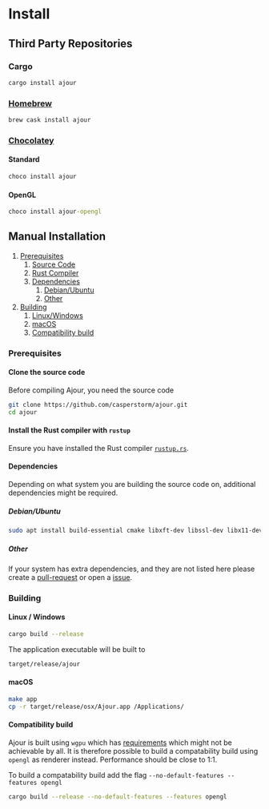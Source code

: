 # Install

## Third Party Repositories

### Cargo

```sh
cargo install ajour
```

### [Homebrew](https://brew.sh/)

```sh
brew cask install ajour
```

### [Chocolatey](https://chocolatey.org/)

#### Standard

```cmd
choco install ajour
```

#### OpenGL

```cmd
choco install ajour-opengl
```

## Manual Installation

1. [Prerequisites](#prerequisites)
    1. [Source Code](#clone-the-source-code)
    2. [Rust Compiler](#install-the-rust-compiler-with-rustup)
    3. [Dependencies](#dependencies)
        1. [Debian/Ubuntu](#debianubuntu)
        2. [Other](#other)
2. [Building](#building)
    1. [Linux/Windows](#linux--windows)
    2. [macOS](#macos)
    3. [Compatibility build](#compatibility-build)

### Prerequisites

#### Clone the source code

Before compiling Ajour, you need the source code

```sh
git clone https://github.com/casperstorm/ajour.git
cd ajour
```

#### Install the Rust compiler with `rustup`

Ensure you have installed the Rust compiler [`rustup.rs`](https://rustup.rs/).

#### Dependencies

Depending on what system you are building the source code on, additional dependencies
might be required.

##### Debian/Ubuntu

```sh
sudo apt install build-essential cmake libxft-dev libssl-dev libx11-dev
```

##### Other

If your system has extra dependencies, and they are not listed here please create
a [pull-request](https://github.com/casperstorm/ajour/pulls) or open a [issue](https://github.com/casperstorm/ajour/issues).

### Building

#### Linux / Windows

```sh
cargo build --release
```

The application executable will be built to

```sh
target/release/ajour
```

#### macOS

```sh
make app
cp -r target/release/osx/Ajour.app /Applications/
```

#### Compatibility build

Ajour is built using `wgpu` which has [requirements](https://github.com/gfx-rs/wgpu#supported-platforms)
which might not be achievable by all.
It is therefore possible to build a compatability build using `opengl`
as renderer instead. Performance should be close to 1:1.

To build a compatability build add the flag `--no-default-features --features opengl`

```sh
cargo build --release --no-default-features --features opengl
```
